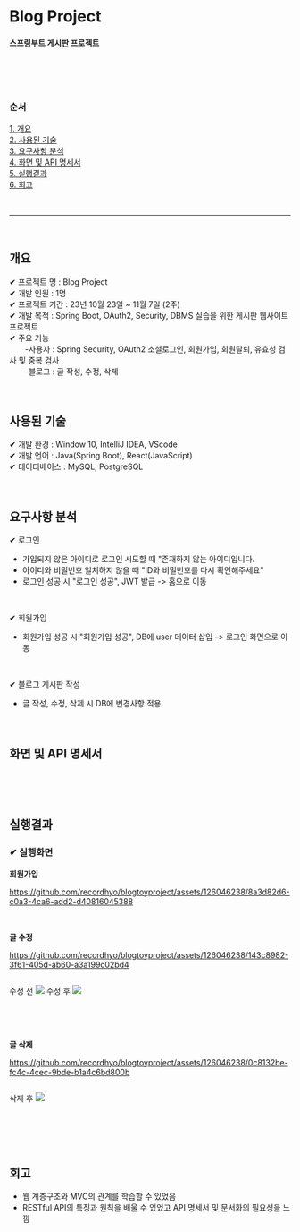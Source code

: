 # Blog Project
#### 스프링부트 게시판 프로젝트

</br></br></br>

### 순서
[1. 개요](#개요) <br/>
[2. 사용된 기술](#사용된-기술) <br/>
[3. 요구사항 분석](#요구사항-분석) <br/>
[4. 화면 및 API 명세서](#화면-및-API-명세서) <br/>
[5. 실행결과](#실행결과) <br/>
[6. 회고](#회고)

</br>

***

</br>

## 개요
✔ 프로젝트 명 : Blog Project
</br>
✔ 개발 인원 : 1명
</br>
✔ 프로젝트 기간 : 23년 10월 23일 ~ 11월 7일 (2주) 
</br>
✔ 개발 목적 : Spring Boot, OAuth2, Security, DBMS 실습을 위한 게시판 웹사이트 프로젝트
</br>
✔ 주요 기능 <br/>
&emsp;&emsp;-사용자 : Spring Security, OAuth2 소셜로그인, 회원가입, 회원탈퇴, 유효성 검사 및 중복 검사<br/>
&emsp;&emsp;-블로그 : 글 작성, 수정, 삭제 
</br></br></br>


## 사용된 기술
✔ 개발 환경 : Window 10, IntelliJ IDEA, VScode
</br>
✔ 개발 언어 :  Java(Spring Boot), React(JavaScript)
</br>
✔ 데이터베이스 : MySQL, PostgreSQL
</br></br></br>

## 요구사항 분석
✔ 로그인 
+ 가입되지 않은 아이디로 로그인 시도할 때 "존재하지 않는 아이디입니다.
+ 아이디와 비밀번호 일치하지 않을 때 "ID와 비밀번호를 다시 확인해주세요"
+ 로그인 성공 시 "로그인 성공", JWT 발급 -> 홈으로 이동
</br>

✔ 회원가입
+ 회원가입 성공 시 "회원가입 성공", DB에 user 데이터 삽입 -> 로그인 화면으로 이동
</br>

✔ 블로그 게시판 작성 
+ 글 작성, 수정, 삭제 시 DB에 변경사항 적용 
</br></br></br>



## 화면 및 API 명세서


</br></br></br>



## 실행결과
### ✔ 실행화면
**회원가입**

https://github.com/recordhyo/blogtoyproject/assets/126046238/8a3d82d6-c0a3-4ca6-add2-d40816045388

<br/>

**글 수정**

https://github.com/recordhyo/blogtoyproject/assets/126046238/143c8982-3f61-405d-ab60-a3a199c02bd4

<p style="display:inline-block;">수정 전</p>
<img src="https://github.com/recordhyo/RECL/assets/126046238/991e6e9e-b687-4d68-90e7-a35bfdf17610"/>
<p style="display:inline-block;">수정 후</p>
<img src="https://github.com/recordhyo/RECL/assets/126046238/27b2d010-87ed-4bc7-9494-1f794dbc5b04"/>


<br/><br/>


**글 삭제**

https://github.com/recordhyo/blogtoyproject/assets/126046238/0c8132be-fc4c-4cec-9bde-b1a4c6bd800b

<p style="display:inline-block;">삭제 후</p>
<img src="https://github.com/recordhyo/RECL/assets/126046238/6f5435a1-0524-44bc-9edf-007121e1d437"/>

<br/>

</br></br></br>

## 회고
+ 웹 계층구조와 MVC의 관계를 학습할 수 있었음
+ RESTful API의 특징과 원칙을 배울 수 있었고 API 명세서 및 문서화의 필요성을 느낌




